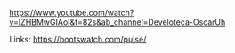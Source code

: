 https://www.youtube.com/watch?v=IZHBMwGIAoI&t=82s&ab_channel=Develoteca-OscarUh

Links: https://bootswatch.com/pulse/
